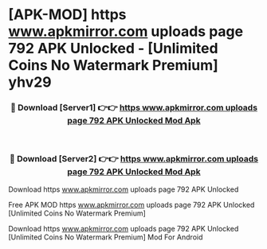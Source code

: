 # [APK-MOD] https   www.apkmirror.com uploads page 792 APK Unlocked - [Unlimited Coins No Watermark Premium] yhv29



<div align="center">
<h3>🔴 Download [Server1] 👉👉 <a href="https://momento.my/?title=https___www.apkmirror.com_uploads_page_792_APK_Unlocked">https   www.apkmirror.com uploads page 792 APK Unlocked Mod Apk</a></h3><br>

<h3>🔴 Download [Server2] 👉👉 <a href="https://momento.my/?title=https___www.apkmirror.com_uploads_page_792_APK_Unlocked">https   www.apkmirror.com uploads page 792 APK Unlocked Mod Apk</a></h3>
</div>



Download https   www.apkmirror.com uploads page 792 APK Unlocked 

Free APK MOD https   www.apkmirror.com uploads page 792 APK Unlocked [Unlimited Coins No Watermark Premium]

Download https   www.apkmirror.com uploads page 792 APK Unlocked [Unlimited Coins No Watermark Premium] Mod For Android
